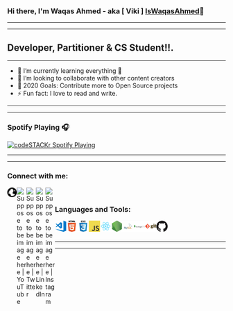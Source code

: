 
### Hi there, I'm Waqas Ahmed - aka [ Viki ] [IsWaqasAhmed](http://iswaqasahmed.surge.sh/)👋
---
---
## Developer, Partitioner & CS Student!!.
---
<!-- - 🔭 I just launched my first course: [Become A VS Code SuperHero!][course]! -->
- 🌱 I’m currently learning everything 🤣
- 👯 I’m looking to collaborate with other content creators
- 🥅 2020 Goals: Contribute more to Open Source projects
- ⚡ Fun fact: I love to read and write.
---
---
### Spotify Playing 🎧
[<img src="https://now-playing-codestackr.vercel.app/api/spotify-playing" alt="codeSTACKr Spotify Playing" width="350" />](https://open.spotify.com/user/swyqyimdc12jajde4vpwd2x1b)

---
---
### Connect with me:

[<img align="left" alt="Suppose to be image here | Github" width="22px" src="https://raw.githubusercontent.com/iconic/open-iconic/master/svg/globe.svg" />][website]
[<img align="left" alt="Suppose to be image here | YouTube" width="22px" src="https://cdn.jsdelivr.net/npm/simple-icons@v3/icons/youtube.svg" />][youtube]
[<img align="left" alt="Suppose to be image here | Twitter" width="22px" src="https://cdn.jsdelivr.net/npm/simple-icons@v3/icons/twitter.svg" />][twitter]
[<img align="left" alt="Suppose to be image here | LinkedIn" width="22px" src="https://cdn.jsdelivr.net/npm/simple-icons@v3/icons/linkedin.svg" />][linkedin]
[<img align="left" alt="Suppose to be image here | Instagram" width="22px" src="https://cdn.jsdelivr.net/npm/simple-icons@v3/icons/instagram.svg" />][instagram]

<br />

### Languages and Tools:

[<img align="left" alt="Visual Studio Code" width="26px" src="https://raw.githubusercontent.com/github/explore/80688e429a7d4ef2fca1e82350fe8e3517d3494d/topics/visual-studio-code/visual-studio-code.png" />][vscode]
[<img align="left" alt="HTML5" width="26px" src="https://raw.githubusercontent.com/github/explore/80688e429a7d4ef2fca1e82350fe8e3517d3494d/topics/html/html.png" />][html]
[<img align="left" alt="CSS3" width="26px" src="https://raw.githubusercontent.com/github/explore/80688e429a7d4ef2fca1e82350fe8e3517d3494d/topics/css/css.png" />][css]
[<img align="left" alt="JavaScript" width="26px" src="https://raw.githubusercontent.com/github/explore/80688e429a7d4ef2fca1e82350fe8e3517d3494d/topics/javascript/javascript.png" />][javascript]
[<img align="left" alt="React" width="26px" src="https://raw.githubusercontent.com/github/explore/80688e429a7d4ef2fca1e82350fe8e3517d3494d/topics/react/react.png" />][react]
[<img align="left" alt="Node.js" width="26px" src="https://raw.githubusercontent.com/github/explore/80688e429a7d4ef2fca1e82350fe8e3517d3494d/topics/nodejs/nodejs.png" />][nodejs]
[<img align="left" alt="MySQL" width="26px" src="https://raw.githubusercontent.com/github/explore/80688e429a7d4ef2fca1e82350fe8e3517d3494d/topics/mysql/mysql.png" />][mysql]
[<img align="left" alt="MongoDB" width="26px" src="https://raw.githubusercontent.com/github/explore/80688e429a7d4ef2fca1e82350fe8e3517d3494d/topics/mongodb/mongodb.png" />][mongodb]
[<img align="left" alt="Git" width="26px" src="https://raw.githubusercontent.com/github/explore/80688e429a7d4ef2fca1e82350fe8e3517d3494d/topics/git/git.png" />][git]
[<img align="left" alt="GitHub" width="26px" src="https://raw.githubusercontent.com/github/explore/78df643247d429f6cc873026c0622819ad797942/topics/github/github.png" />][github]


<br />
<br />

---
---

[website]: https://iswaqasahmedsurge.sh
[twitter]: https://twitter.com/amwaqasahmed
[youtube]: https://www.youtube.com/channel/UCwrhYGsnrA5o-fqPIzRo_GA
[instagram]: https://instagram.com/amwaqasahmed
[linkedin]: https://www.linkedin.com/in/waqas-ahmed-1a8b24162/

[vscode]:https://code.visualstudio.com/docs
[html]:https://devdocs.io/html/
[css]:https://developer.mozilla.org/en-US/docs/Web/CSS#:~:text=Cascading%20Style%20Sheets%20(CSS)%20is,speech%2C%20or%20on%20other%20media.
[javascript]:https://developer.mozilla.org/en-US/docs/Web/JavaScript
[react]:https://reactjs.org/docs/getting-started.html
[nodejs]:https://nodejs.org/en/docs/
[webdevplaylist]: https://www.youtube.com/playlist?list=PLkwxH9e_vrAJ0WbEsFA9W3I1W-g_BTsbt
[jsplaylist]: https://www.youtube.com/playlist?list=PLkwxH9e_vrALRJKu7wfXby3MKeflhTu6B
[cssplaylist]: https://www.youtube.com/playlist?list=PLkwxH9e_vrALSdvZuEh6gqQdmDoDIoqz4
[reactplaylist]: https://www.youtube.com/playlist?list=PLkwxH9e_vrAK4TdffpxKY3QGyHCpxFcQ0
[mysql]:https://dev.mysql.com/doc/
[mongodb]:https://docs.mongodb.com/
[git]:https://git-scm.com/doc
[github]:https://docs.github.com/en---
